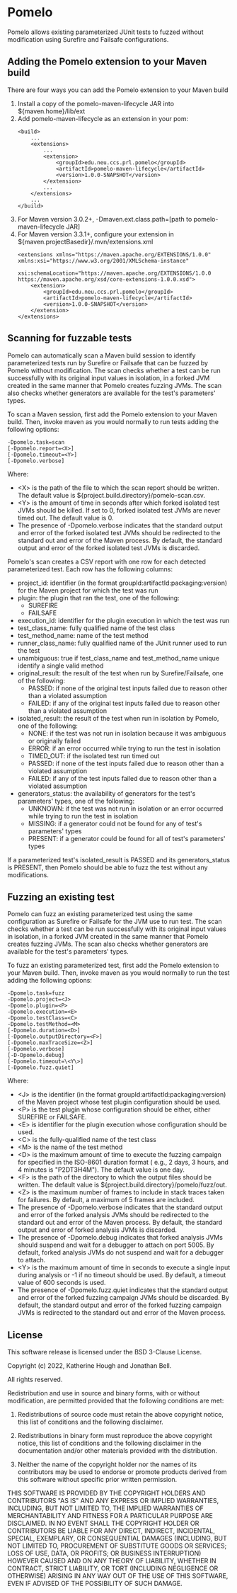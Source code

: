 # Pomelo

Pomelo allows existing parameterized JUnit tests to fuzzed without modification using Surefire and Failsafe
configurations.

## Adding the Pomelo extension to your Maven build

There are four ways you can add the Pomelo extension to your Maven build

1. Install a copy of the pomelo-maven-lifecycle JAR into ${maven.home}/lib/ext
2. Add pomelo-maven-lifecycle as an extension in your pom:
   ```
   <build>
       ...
       <extensions>
           ...
           <extension>
               <groupId>edu.neu.ccs.prl.pomelo</groupId>
               <artifactId>pomelo-maven-lifecycle</artifactId>
               <version>1.0.0-SNAPSHOT</version>
           </extension>
           ...
       </extensions>
       ...
   </build>
   ```
3. For Maven version 3.0.2+, -Dmaven.ext.class.path=[path to pomelo-maven-lifecycle JAR]
4. For Maven version 3.3.1+, configure your extension in ${maven.projectBasedir}/.mvn/extensions.xml
   ```
   <extensions xmlns="https://maven.apache.org/EXTENSIONS/1.0.0" xmlns:xsi="https://www.w3.org/2001/XMLSchema-instance"
               xsi:schemaLocation="https://maven.apache.org/EXTENSIONS/1.0.0 https://maven.apache.org/xsd/core-extensions-1.0.0.xsd">
       <extension>
           <groupId>edu.neu.ccs.prl.pomelo</groupId>
           <artifactId>pomelo-maven-lifecycle</artifactId>
           <version>1.0.0-SNAPSHOT</version>
       </extension>
   </extensions>
   ```

## Scanning for fuzzable tests

Pomelo can automatically scan a Maven build session to identify parameterized tests run by Surefire or Failsafe that
can be fuzzed by Pomelo without modification.
The scan checks whether a test can be run successfully with its original input values in isolation, in a forked JVM
created in the same manner that Pomelo creates fuzzing JVMs.
The scan also checks whether generators are available for the test's parameters' types.

To scan a Maven session, first add the Pomelo extension to your Maven build.
Then, invoke maven as you would normally to run tests adding the following options:

```
-Dpomelo.task=scan
[-Dpomelo.report=<X>]
[-Dpomelo.timeout=<Y>]
[-Dpomelo.verbose]
```

Where:

* \<X\> is the path of the file to which the scan report should be written.
  The default value is ${project.build.directory}/pomelo-scan.csv.
* \<Y\> is the amount of time in seconds after which forked isolated test JVMs should be killed.
  If set to 0, forked isolated test JVMs are never timed out. The default value is 0.
* The presence of -Dpomelo.verbose indicates that the standard output and error of the
  forked isolated test JVMs should be redirected to the standard out and error of the Maven process. By default, the
  standard output and error of the forked isolated test JVMs is discarded.

Pomelo's scan creates a CSV report with one row for each detected parameterized test.
Each row has the following columns:

- project_id: identifier (in the format groupId:artifactId:packaging:version) for the Maven project for which the test
  was run
- plugin: the plugin that ran the test, one of the following:
    - SUREFIRE
    - FAILSAFE
- execution_id: identifier for the plugin execution in which the test was run
- test_class_name: fully qualified name of the test class
- test_method_name: name of the test method
- runner_class_name: fully qualified name of the JUnit runner used to run the test
- unambiguous: true if test_class_name and test_method_name unique identify a single valid method
- original_result: the result of the test when run by Surefire/Failsafe, one of the following:
    - PASSED: if none of the original test inputs failed due to reason other than a violated assumption
    - FAILED: if any of the original test inputs failed due to reason other than a violated assumption
- isolated_result: the result of the test when run in isolation by Pomelo, one of the following:
    - NONE: if the test was not run in isolation because it was ambiguous or originally failed
    - ERROR: if an error occurred while trying to run the test in isolation
    - TIMED_OUT: if the isolated test run timed out
    - PASSED: if none of the test inputs failed due to reason other than a violated assumption
    - FAILED: if any of the test inputs failed due to reason other than a violated assumption
- generators_status: the availability of generators for the test's parameters' types, one of the following:
    - UNKNOWN: if the test was not run in isolation or an error occurred while trying to run the test in isolation
    - MISSING: if a generator could not be found for any of test's parameters' types
    - PRESENT: if a generator could be found for all of test's parameters' types

If a parameterized test's isolated_result is PASSED and its generators_status is PRESENT, then Pomelo should be able to
fuzz the test without any modifications.

## Fuzzing an existing test

Pomelo can fuzz an existing parameterized test using the same configuration as Surefire or Failsafe for the
JVM use to run test.
The scan checks whether a test can be run successfully with its original input values in isolation, in a forked JVM
created in the same manner that Pomelo creates fuzzing JVMs.
The scan also checks whether generators are available for the test's parameters' types.

To fuzz an existing parameterized test, first add the Pomelo extension to your Maven build.
Then, invoke maven as you would normally to run the test adding the following options:

```
-Dpomelo.task=fuzz 
-Dpomelo.project=<J> 
-Dpomelo.plugin=<P> 
-Dpomelo.execution=<E> 
-Dpomelo.testClass=<C> 
-Dpomelo.testMethod=<M>
[-Dpomelo.duration=<D>]
[-Dpomelo.outputDirectory=<F>]
[-Dpomelo.maxTraceSize=<Z>]
[-Dpomelo.verbose]
[-D-Dpomelo.debug]
[-Dpomelo.timeout=\<Y\>]
[-Dpomelo.fuzz.quiet]
```

Where:

* \<J\> is the identifier (in the format groupId:artifactId:packaging:version) of the Maven project whose test plugin
  configuration
  should be used.
* \<P\> is the test plugin whose configuration should be either, either SUREFIRE or FAILSAFE.
* \<E\> is identifier for the plugin execution whose configuration should be used.
* \<C\> is the fully-qualified name of the test class
* \<M\> is the name of the test method
* \<D\> is the maximum amount of time to execute the fuzzing campaign for specified in the ISO-8601 duration format (
  e.g., 2 days, 3 hours, and 4 minutes is "P2DT3H4M"). The default value is one day.
* \<F\> is the path of the directory to which the output files should be written.
  The default value is ${project.build.directory}/pomelo/fuzz/out.
* \<Z\> is the maximum number of frames to include in stack traces taken for failures. By default, a maximum of 5 frames
  are included.
* The presence of -Dpomelo.verbose indicates that the standard output and error of the
  forked analysis JVMs should be redirected to the standard out and error of the Maven process. By default, the
  standard output and error of forked analysis JVMs is discarded.
* The presence of -Dpomelo.debug indicates that forked analysis JVMs should suspend and wait for a debugger to attach
  on port 5005. By default, forked analysis JVMs do not suspend and wait for a debugger to attach.
* \<Y\> is the maximum amount of time in seconds to execute a single input during analysis or -1 if no timeout should be
  used. By default, a timeout value of 600 seconds is used.
* The presence of -Dpomelo.fuzz.quiet indicates that the standard output and error of the forked fuzzing campaign JVMs
  should be discarded. By default, the standard output and error of the forked fuzzing campaign JVMs is redirected to
  the standard out and error of the Maven process.

## License

This software release is licensed under the BSD 3-Clause License.

Copyright (c) 2022, Katherine Hough and Jonathan Bell.

All rights reserved.

Redistribution and use in source and binary forms, with or without modification, are permitted provided that the
following conditions are met:

1. Redistributions of source code must retain the above copyright notice, this list of conditions and the following
   disclaimer.

2. Redistributions in binary form must reproduce the above copyright notice, this list of conditions and the following
   disclaimer in the documentation and/or other materials provided with the distribution.

3. Neither the name of the copyright holder nor the names of its contributors may be used to endorse or promote products
   derived from this software without specific prior written permission.

THIS SOFTWARE IS PROVIDED BY THE COPYRIGHT HOLDERS AND CONTRIBUTORS "AS IS"
AND ANY EXPRESS OR IMPLIED WARRANTIES, INCLUDING, BUT NOT LIMITED TO, THE IMPLIED WARRANTIES OF MERCHANTABILITY AND
FITNESS FOR A PARTICULAR PURPOSE ARE DISCLAIMED. IN NO EVENT SHALL THE COPYRIGHT HOLDER OR CONTRIBUTORS BE LIABLE FOR
ANY DIRECT, INDIRECT, INCIDENTAL, SPECIAL, EXEMPLARY, OR CONSEQUENTIAL DAMAGES (INCLUDING, BUT NOT LIMITED TO,
PROCUREMENT OF SUBSTITUTE GOODS OR SERVICES; LOSS OF USE, DATA, OR PROFITS; OR BUSINESS INTERRUPTION) HOWEVER CAUSED AND
ON ANY THEORY OF LIABILITY, WHETHER IN CONTRACT, STRICT LIABILITY, OR TORT (INCLUDING NEGLIGENCE OR OTHERWISE) ARISING
IN ANY WAY OUT OF THE USE OF THIS SOFTWARE, EVEN IF ADVISED OF THE POSSIBILITY OF SUCH DAMAGE.